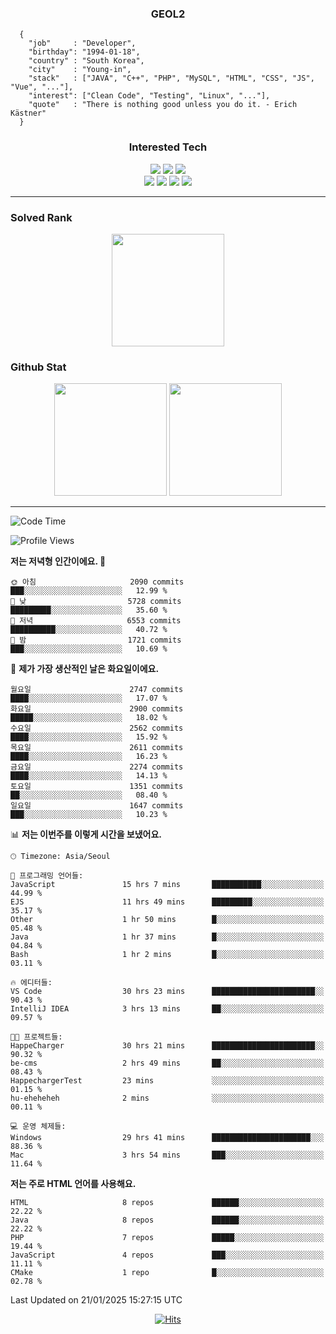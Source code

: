 <div align="center">

  ### GEOL2
</div>

```
  {
    "job"     : "Developer",
    "birthday": "1994-01-18",
    "country" : "South Korea",
    "city"    : "Young-in",
    "stack"   : ["JAVA", "C++", "PHP", "MySQL", "HTML", "CSS", "JS", "Vue", "..."],
    "interest": ["Clean Code", "Testing", "Linux", "..."], 
    "quote"   : "There is nothing good unless you do it. - Erich Kästner"
  }
  ```
  
<div align="center">
  
  ### Interested Tech
  
  <img src="https://img.shields.io/badge/Laravel-F05340?style=flat-square&logo=Laravel&logoColor=white">
  <img src="https://img.shields.io/badge/SpringBoot-6DB33F?style=flat-square&logo=SpringBoot&logoColor=white">
  <img src="https://img.shields.io/badge/Express-000000?style=flat-square&logo=Express&logoColor=white">
  <br>
  <img src="https://img.shields.io/badge/Three.js-000000?style=flat-square&logo=Three.js&logoColor=white">
  <img src="https://img.shields.io/badge/JavaScript-F7DF1E?style=flat-square&logo=JavaScript&logoColor=black">
  <img src="https://img.shields.io/badge/TypeScript-007acc?style=flat-square&logo=TypeScript&logoColor=black">
  <img src="https://img.shields.io/badge/MySQL-4479A1?style=flat-square&logo=mysql&logoColor=white"><br>

</div>

------------

  ### Solved Rank
  
  <div align="center">
    <img height="180em" src="https://mazassumnida.wtf/api/v2/generate_badge?boj=geol2">
  </div>
  
  ### Github Stat 
  <div align="center">
    <img height="180em" src="https://github-readme-stats-git-masterrstaa-rickstaa.vercel.app/api?username=geol2&show_icons=true&theme=dark">
    <img height="180em" src="https://github-readme-stats-git-masterrstaa-rickstaa.vercel.app/api/top-langs/?username=geol2&show_icons=true&hide=css,scss,html&layout=compact&theme=dark&count_private=true&langs_count=8">
  </div>
  
------------

<!--START_SECTION:waka-->
![Code Time](http://img.shields.io/badge/Code%20Time-3%2C833%20hrs%2044%20mins-blue)

![Profile Views](http://img.shields.io/badge/Profile%20Views-0-blue)

**저는 저녁형 인간이에요. 🦉** 

```text
🌞 아침                     2090 commits        ███░░░░░░░░░░░░░░░░░░░░░░   12.99 % 
🌆 낮　                     5728 commits        █████████░░░░░░░░░░░░░░░░   35.60 % 
🌃 저녁                     6553 commits        ██████████░░░░░░░░░░░░░░░   40.72 % 
🌙 밤　                     1721 commits        ███░░░░░░░░░░░░░░░░░░░░░░   10.69 % 
```
📅 **제가 가장 생산적인 날은 화요일이에요.** 

```text
월요일                      2747 commits        ████░░░░░░░░░░░░░░░░░░░░░   17.07 % 
화요일                      2900 commits        █████░░░░░░░░░░░░░░░░░░░░   18.02 % 
수요일                      2562 commits        ████░░░░░░░░░░░░░░░░░░░░░   15.92 % 
목요일                      2611 commits        ████░░░░░░░░░░░░░░░░░░░░░   16.23 % 
금요일                      2274 commits        ████░░░░░░░░░░░░░░░░░░░░░   14.13 % 
토요일                      1351 commits        ██░░░░░░░░░░░░░░░░░░░░░░░   08.40 % 
일요일                      1647 commits        ███░░░░░░░░░░░░░░░░░░░░░░   10.23 % 
```


📊 **저는 이번주를 이렇게 시간을 보냈어요.** 

```text
🕑︎ Timezone: Asia/Seoul

💬 프로그래밍 언어들: 
JavaScript               15 hrs 7 mins       ███████████░░░░░░░░░░░░░░   44.99 % 
EJS                      11 hrs 49 mins      █████████░░░░░░░░░░░░░░░░   35.17 % 
Other                    1 hr 50 mins        █░░░░░░░░░░░░░░░░░░░░░░░░   05.48 % 
Java                     1 hr 37 mins        █░░░░░░░░░░░░░░░░░░░░░░░░   04.84 % 
Bash                     1 hr 2 mins         █░░░░░░░░░░░░░░░░░░░░░░░░   03.11 % 

🔥 에디터들: 
VS Code                  30 hrs 23 mins      ███████████████████████░░   90.43 % 
IntelliJ IDEA            3 hrs 13 mins       ██░░░░░░░░░░░░░░░░░░░░░░░   09.57 % 

🐱‍💻 프로젝트들: 
HappeCharger             30 hrs 21 mins      ███████████████████████░░   90.32 % 
be-cms                   2 hrs 49 mins       ██░░░░░░░░░░░░░░░░░░░░░░░   08.43 % 
HappechargerTest         23 mins             ░░░░░░░░░░░░░░░░░░░░░░░░░   01.15 % 
hu-eheheheh              2 mins              ░░░░░░░░░░░░░░░░░░░░░░░░░   00.11 % 

💻 운영 체제들: 
Windows                  29 hrs 41 mins      ██████████████████████░░░   88.36 % 
Mac                      3 hrs 54 mins       ███░░░░░░░░░░░░░░░░░░░░░░   11.64 % 
```

**저는 주로 HTML 언어를 사용해요.** 

```text
HTML                     8 repos             ██████░░░░░░░░░░░░░░░░░░░   22.22 % 
Java                     8 repos             ██████░░░░░░░░░░░░░░░░░░░   22.22 % 
PHP                      7 repos             █████░░░░░░░░░░░░░░░░░░░░   19.44 % 
JavaScript               4 repos             ███░░░░░░░░░░░░░░░░░░░░░░   11.11 % 
CMake                    1 repo              █░░░░░░░░░░░░░░░░░░░░░░░░   02.78 % 
```




 Last Updated on 21/01/2025 15:27:15 UTC
<!--END_SECTION:waka-->

<div align="center">
  
  [![Hits](https://hits.seeyoufarm.com/api/count/incr/badge.svg?url=https%3A%2F%2Fgithub.com%2Fgeol2&count_bg=%2379C83D&title_bg=%23555555&icon=myspace.svg&icon_color=%23E7E7E7&title=hits&edge_flat=false)](https://hits.seeyoufarm.com)
  
</div>

<!--
**Geol2/Geol2** is a ✨ _special_ ✨ repository because its `README.md` (this file) appears on your GitHub profile.

Here are some ideas to get you started:
- 🔭 I’m currently working on ...
- 🌱 I’m currently learning ...
- 👯 I’m looking to collaborate on ...
- 🤔 I’m looking for help with ...
- 💬 Ask me about ...
- 📫 How to reach me: ...
- 😄 Pronouns: ...
- ⚡ Fun fact: ...
-->
